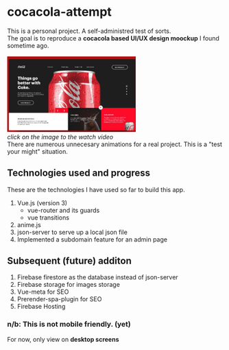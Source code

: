 # cocacola-attempt
This is a personal project. A self-administred test of sorts.<br>
The goal is to reproduce a **cocacola based UI/UX design moockup** I found sometime ago.<br><br>
[<img src="https://github.com/Isidorev215/cocacola-attempt/blob/c2a86122d4f331053ac39a595294f10e822805fc/src/assets/cocacola-attempt-poster-readme.JPG" width="300" alt="watch the video" title="A google drive link">](https://drive.google.com/file/d/1S4czvcU9trv1kTudwhuSrQxUU5hw7qY8/view?usp=sharing)<br>
*click on the image to the watch video* <br>
There are numerous unnecesary animations for a real project. This is a "test your might" situation.


## Technologies used and progress
These are the technologies I have used so far to build this app.
1. Vue.js (version 3)
    * vue-router and its guards
    * vue transitions
2. anime.js
3. json-server to serve up a local json file
4. Implemented a subdomain feature for an admin page

## Subsequent (future) additon
1. Firebase firestore as the database instead of json-server
2. Firebase storage for images storage
3. Vue-meta for SEO
4. Prerender-spa-plugin for SEO
5. Firebase Hosting

### n/b: This is not mobile friendly. (yet)
For now, only view on **desktop screens**
